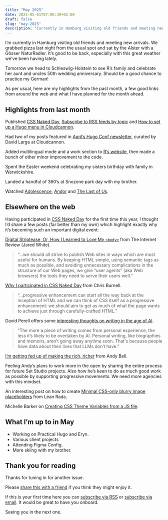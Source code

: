 ```yaml
---
title: "May 2025"
date: 2025-05-01T07:00:39+02:00
draft: false
slug: "may-2025"
description: "Currently in Hamburg visiting old friends and meeting new arrivals."
---
```


I’m currently in Hamburg visiting old friends and meeting new arrivals. We grabbed pizza last night from the usual spot and sat by the Alster with a Gösser NaturRadler. It’s good to be back, especially with this great weather we’ve been having lately. 

Tomorrow we head to Schleswig-Holstein to see R’s family and celebrate her aunt and uncles 50th wedding anniversary. Should be a good chance to practice my German! 

As per usual, here are my highlights from the past month, a few good links from around the web and what I have planned for the month ahead.

## Highlights from last month

Published [CSS Naked Day](https://harrycresswell.com/writing/css-naked-day/), [Subscribe to RSS feeds by topic](https://harrycresswell.com/writing/subscribe-rss-feeds-by-topic/) and [How to set up a Hugo menu in Cloudcannon](https://harrycresswell.com/writing/hugo-menus-in-cloudcannon/).

Had two of my posts featured in [April’s Hugo Conf newsletter](http://22461532.hs-sites.com/content-adapters-partials-and-shortcodes-more-hugo-community-tips?ecid=ACsprvsNhQHDuQYiv5TNGqd7CVw_iPMdkzptEpZJC7kfsiOrCMfDV_I341Yx19UeMPUQbaM0Hy83&utm_campaign=HugoConf&utm_medium=email&_hsenc=p2ANqtz-_wbHbIvs-wLc0SrE1H8fFqKbHbELKs-GrvCYnm5SuR6_beUjXhT5DpAIDJhI43didMvwshxsJr-e6eiA89IPzSPiS-xw0xbLknKjPl4Xqnf7VmOF0&_hsmi=355889746&utm_content=355889746&utm_source=hs_email), curated by David Large at Cloudcannon. 

Added multilingual mode and a work section to [R’s website](https://rebekkawrites.com/work/), then made a bunch of other minor improvement to the code.

Spent the Easter weekend celebrating my sisters birthday with family in Warwickshire.

Landed a handful of 360’s at Snozone park day with my brother.

Watched [Adolescence](https://www.imdb.com/title/tt31806037/), [Andor](https://www.imdb.com/title/tt9253284/) and [The Last of Us](https://www.imdb.com/title/tt3581920/).

## Elsewhere on the web

Having participated in [CSS Naked Day](https://css-naked-day.org/) for the first time this year, I thought I’d share a few posts (far better than my own) which highlight exactly why it’s becoming such an important digital event: 

[Digital Striptease, Or, How I Learned to Love My `<body>`](https://theinternet.review/2025/04/09/digital-striptease/) from The Internet Review (Jared White).

> “...we should all strive to publish Web sites in ways which are most useful for humans. By keeping HTML simple, using semantic tags as much as possible, and avoiding unnecessary complications in the structure of our Web pages, we give “user agents” (aka Web browsers) the tools they need to serve their users well.”

[Why I participated in CSS Naked Day](https://chrisburnell.com/article/why-css-naked-day/) from Chris Burnell.

> “...progressive enhancement can start all the way back at the inception of HTML and we can think of CSS itself as a progressive enhancement: we should aim to get as much of what the page wants to achieve just through carefully-crafted HTML.”

David Perell offers some [interesting thoughts on writing in the age of AI](https://x.com/david_perell/status/1894143267878703562).

> “The more a piece of writing comes from personal experience, the less it’s likely to be overtaken by AI. Personal writing, like biographies and memoirs, aren’t going away anytime soon. That's because people have data about their lives that LLMs don’t have.”

[I’m getting fed up of making the rich, richer](https://bell.bz/im-getting-fed-up-of-making-the-rich-richer/) from Andy Bell.

Feeling Andy’s plans to work more in the open by sharing the entire process for future Set Studio projects. Also how he’s keen to do as much good work as possible by supporting progressive movements. We need more agencies with this mindset.

An interesting post on how to create [Minimal CSS-only blurry image placeholders](https://leanrada.com/notes/css-only-lqip/) from Lean Rada.

Michelle Barker on [Creating CSS Theme Variables from a JS file](https://css-irl.info/creating-css-variables-from-a-js-file/).

## What I’m up to in May

- Working on Practical Hugo and Eryn.
- Various client projects
- Attending Figma Config.
- More skiing with my brother.

## Thank you for reading

Thanks for tuning in for another issue.

Please [share this with a friend](https://harrycresswell.com/newsletter/may-2025) if you think they might enjoy it.

If this is your first time here you can [subscribe via RSS](https://harrycresswell.com/feeds/) or [subscribe via email](https://harrycresswell.us14.list-manage.com/subscribe/post?u=4e8fba8d0ab4a857159c0104e&id=d6ad2b65ca). It would be great to have you onboard.

Seeing you in the next one.